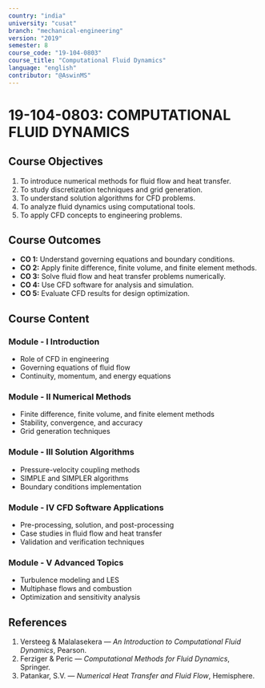 ```yaml
---
country: "india"
university: "cusat"
branch: "mechanical-engineering"
version: "2019"
semester: 8
course_code: "19-104-0803"
course_title: "Computational Fluid Dynamics"
language: "english"
contributor: "@AswinMS"
---
```


# 19-104-0803: COMPUTATIONAL FLUID DYNAMICS

## Course Objectives
1. To introduce numerical methods for fluid flow and heat transfer.
2. To study discretization techniques and grid generation.
3. To understand solution algorithms for CFD problems.
4. To analyze fluid dynamics using computational tools.
5. To apply CFD concepts to engineering problems.

## Course Outcomes
* **CO 1:** Understand governing equations and boundary conditions.
* **CO 2:** Apply finite difference, finite volume, and finite element methods.
* **CO 3:** Solve fluid flow and heat transfer problems numerically.
* **CO 4:** Use CFD software for analysis and simulation.
* **CO 5:** Evaluate CFD results for design optimization.

## Course Content

### Module - I Introduction
* Role of CFD in engineering
* Governing equations of fluid flow
* Continuity, momentum, and energy equations

### Module - II Numerical Methods
* Finite difference, finite volume, and finite element methods
* Stability, convergence, and accuracy
* Grid generation techniques

### Module - III Solution Algorithms
* Pressure-velocity coupling methods
* SIMPLE and SIMPLER algorithms
* Boundary conditions implementation

### Module - IV CFD Software Applications
* Pre-processing, solution, and post-processing
* Case studies in fluid flow and heat transfer
* Validation and verification techniques

### Module - V Advanced Topics
* Turbulence modeling and LES
* Multiphase flows and combustion
* Optimization and sensitivity analysis

## References
1. Versteeg & Malalasekera — *An Introduction to Computational Fluid Dynamics*, Pearson.
2. Ferziger & Peric — *Computational Methods for Fluid Dynamics*, Springer.
3. Patankar, S.V. — *Numerical Heat Transfer and Fluid Flow*, Hemisphere.
